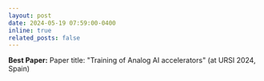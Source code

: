 ```yaml
---
layout: post
date: 2024-05-19 07:59:00-0400
inline: true
related_posts: false
---
```


**Best Paper:** Paper title: "Training of Analog AI accelerators" (at URSI 2024, Spain)

